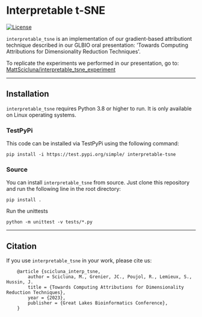 Interpretable t-SNE
===================

[![License](https://img.shields.io/badge/License-BSD_3--Clause-blue.svg)](https://opensource.org/licenses/BSD-3-Clause)

`interpretable_tsne` is an implementation of our gradient-based attributiont technique described in our GLBIO oral presentation: 'Towards Computing Attributions for Dimensionality Reduction Techniques'. 

To replicate the experiments we performed in our presentation, go to: [MattScicluna/interpretable_tsne_experiment](https://github.com/MattScicluna/interpretable_tsne_experiment)

---

Installation
------------

`interpretable_tsne` requires Python 3.8 or higher to run. It is only available on Linux operating systems.

### TestPyPi

This code can be installed via TestPyPi using the following command:

    pip install -i https://test.pypi.org/simple/ interpretable-tsne

### Source

You can install `interpretable_tsne` from source. Just clone this repository and run the following line in the root directory:

    pip install .

Run the unittests

    python -m unittest -v tests/*.py

---

Citation
--------

If you use `interpretable_tsne` in your work, please cite us:

```
    @article {scicluna_interp_tsne,
        author = Scicluna, M., Grenier, JC., Poujol, R., Lemieux, S., Hussin, J.
        title = {Towards Computing Attributions for Dimensionality Reduction Techniques},
        year = {2023},
        publisher = {Great Lakes Bioinformatics Conference},
    }
```